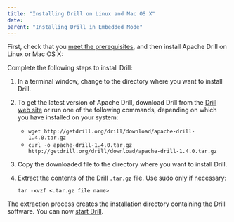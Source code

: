 ```yaml
---
title: "Installing Drill on Linux and Mac OS X"
date:  
parent: "Installing Drill in Embedded Mode"
---
```

First, check that you [meet the prerequisites]({{site.baseurl}}/docs/embedded-mode-prerequisites), and then install Apache Drill on Linux or Mac OS X:

Complete the following steps to install Drill:  

1. In a terminal window, change to the directory where you want to install Drill.

2. To get the latest version of Apache Drill, download Drill from the [Drill web site](http://getdrill.org/drill/download/apache-drill-1.4.0.tar.gz) or run one of the following commands, depending on which you have installed on your system:  
   * `wget http://getdrill.org/drill/download/apache-drill-1.4.0.tar.gz`  
   *  `curl -o apache-drill-1.4.0.tar.gz http://getdrill.org/drill/download/apache-drill-1.4.0.tar.gz`  

3. Copy the downloaded file to the directory where you want to install Drill. 

4. Extract the contents of the Drill `.tar.gz` file. Use sudo only if necessary:  

    `tar -xvzf <.tar.gz file name>`  

The extraction process creates the installation directory containing the Drill software. You can now [start Drill]({{site.baseurl}}/docs/starting-drill-on-linux-and-mac-os-x).
